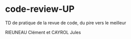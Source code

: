 # code-review-UP
TD de pratique de la revue de code, du pire vers le meilleur

RIEUNEAU Clément et CAYROL Jules
